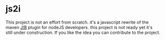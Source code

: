 # js2i

This project is not an effort from scratch. it's a javascript rewrite of the maven [JIB](https://github.com/GoogleContainerTools/jib) plugin for nodeJS developers. this project is not ready yet it's still under construction.
If you like the idea you can contribute to the project.
